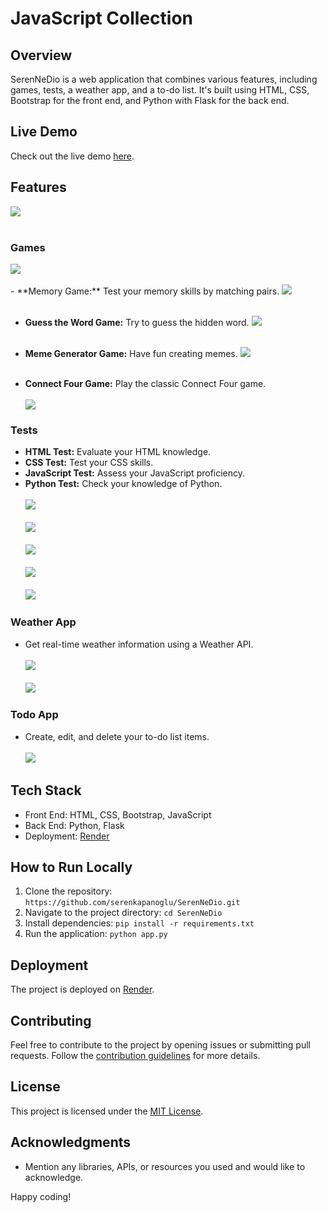# JavaScript Collection

## Overview
SerenNeDio is a web application that combines various features, including games, tests, a weather app, and a to-do list. It's built using HTML, CSS, Bootstrap for the front end, and Python with Flask for the back end.

## Live Demo
Check out the live demo [here](https://your-barista-at-home.onrender.com/).


## Features
<img src="https://github.com/serenkapanoglu/SerenNeDio/blob/main/images/Screen%20Shot%202024-01-09%20at%201.35.17%20AM.png" />
<br></br>

### Games

<img src="https://github.com/serenkapanoglu/SerenNeDio/blob/main/images/Screen%20Shot%202024-01-09%20at%201.35.28%20AM.png" />
  <br></br>
- **Memory Game:** Test your memory skills by matching pairs.
<img src="https://github.com/serenkapanoglu/SerenNeDio/blob/main/images/Screen%20Shot%202024-01-09%20at%201.37.18%20AM.png" />
 <br></br>
 
- **Guess the Word Game:** Try to guess the hidden word.
  <img src="https://github.com/serenkapanoglu/SerenNeDio/blob/main/images/Screen%20Shot%202024-01-09%20at%201.38.28%20AM.png" />
   <br></br>
   
- **Meme Generator Game:** Have fun creating memes.
  <img src="https://github.com/serenkapanoglu/SerenNeDio/blob/main/images/Screen%20Shot%202024-01-09%20at%201.36.26%20AM.png" />
   <br></br>
   
- **Connect Four Game:** Play the classic Connect Four game.
  <br></br>
  <img src="https://github.com/serenkapanoglu/SerenNeDio/blob/main/images/Screen%20Shot%202024-01-09%20at%201.36.49%20AM.png" />

### Tests
- **HTML Test:** Evaluate your HTML knowledge.
- **CSS Test:** Test your CSS skills.
- **JavaScript Test:** Assess your JavaScript proficiency.
- **Python Test:** Check your knowledge of Python.
  <br></br>
  <img src="https://github.com/serenkapanoglu/SerenNeDio/blob/main/images/Screen%20Shot%202024-01-09%20at%201.38.39%20AM.png" />
   <br></br>
  <img src="https://github.com/serenkapanoglu/SerenNeDio/blob/main/images/Screen%20Shot%202024-01-09%20at%201.38.48%20AM.png" />
   <br></br>
  <img src="https://github.com/serenkapanoglu/SerenNeDio/blob/main/images/Screen%20Shot%202024-01-09%20at%201.38.57%20AM.png" />
   <br></br>
  <img src="https://github.com/serenkapanoglu/SerenNeDio/blob/main/images/Screen%20Shot%202024-01-09%20at%201.39.00%20AM.png" />
   <br></br>
  <img src="https://github.com/serenkapanoglu/SerenNeDio/blob/main/images/Screen%20Shot%202024-01-09%20at%201.39.08%20AM.png" />

### Weather App
- Get real-time weather information using a Weather API.
   <br></br>
   <img src="https://github.com/serenkapanoglu/SerenNeDio/blob/main/images/Screen%20Shot%202024-01-09%20at%201.39.24%20AM.png" />
    <br></br>
   <img src="https://github.com/serenkapanoglu/SerenNeDio/blob/main/images/Screen%20Shot%202024-01-09%20at%201.39.36%20AM.png" />
   


### Todo App
- Create, edit, and delete your to-do list items.
   <br></br>
   <img src="https://github.com/serenkapanoglu/SerenNeDio/blob/main/images/Screen%20Shot%202024-01-09%20at%201.40.22%20AM.png" />

## Tech Stack
- Front End: HTML, CSS, Bootstrap, JavaScript
- Back End: Python, Flask
- Deployment: [Render](https://render.com/)

## How to Run Locally
1. Clone the repository: `https://github.com/serenkapanoglu/SerenNeDio.git`
2. Navigate to the project directory: `cd SerenNeDio`
3. Install dependencies: `pip install -r requirements.txt`
4. Run the application: `python app.py`

## Deployment
The project is deployed on [Render](https://render.com/). 

## Contributing
Feel free to contribute to the project by opening issues or submitting pull requests. Follow the [contribution guidelines](CONTRIBUTING.md) for more details.

## License
This project is licensed under the [MIT License](LICENSE).

## Acknowledgments
- Mention any libraries, APIs, or resources you used and would like to acknowledge.

Happy coding!
